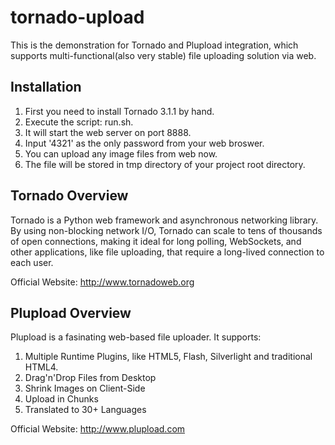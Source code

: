 tornado-upload
==============

This is the demonstration for Tornado and Plupload integration, which supports multi-functional(also very stable) file uploading solution via web.

Installation
------------
1. First you need to install Tornado 3.1.1 by hand.
2. Execute the script: run.sh.
3. It will start the web server on port 8888.
4. Input '4321' as the only password from your web broswer.
5. You can upload any image files from web now.
6. The file will be stored in tmp directory of your project root directory.

Tornado Overview
----------------
Tornado is a Python web framework and asynchronous networking library. By using non-blocking network I/O, Tornado can scale to tens of thousands of open connections, making it ideal for long polling, WebSockets, and other applications, like file uploading, that require a long-lived connection to each user.

Official Website: http://www.tornadoweb.org

Plupload Overview
-----------------
Plupload is a fasinating web-based file uploader. It supports:
1. Multiple Runtime Plugins, like HTML5, Flash, Silverlight and traditional HTML4.
2. Drag'n'Drop Files from Desktop
3. Shrink Images on Client-Side
4. Upload in Chunks
5. Translated to 30+ Languages

Official Website: http://www.plupload.com

